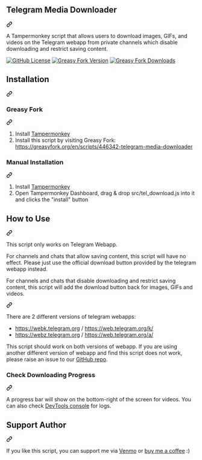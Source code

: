 <article class="markdown-body entry-content container-lg" itemprop="text"><div class="markdown-heading" dir="auto"><h1 tabindex="-1" class="heading-element" dir="auto">Telegram Media Downloader</h1><a id="user-content-telegram-media-downloader" class="anchor" aria-label="Permalink: Telegram Media Downloader" href="#telegram-media-downloader"><svg class="octicon octicon-link" viewBox="0 0 16 16" version="1.1" width="16" height="16" aria-hidden="true"><path d="m7.775 3.275 1.25-1.25a3.5 3.5 0 1 1 4.95 4.95l-2.5 2.5a3.5 3.5 0 0 1-4.95 0 .751.751 0 0 1 .018-1.042.751.751 0 0 1 1.042-.018 1.998 1.998 0 0 0 2.83 0l2.5-2.5a2.002 2.002 0 0 0-2.83-2.83l-1.25 1.25a.751.751 0 0 1-1.042-.018.751.751 0 0 1-.018-1.042Zm-4.69 9.64a1.998 1.998 0 0 0 2.83 0l1.25-1.25a.751.751 0 0 1 1.042.018.751.751 0 0 1 .018 1.042l-1.25 1.25a3.5 3.5 0 1 1-4.95-4.95l2.5-2.5a3.5 3.5 0 0 1 4.95 0 .751.751 0 0 1-.018 1.042.751.751 0 0 1-1.042.018 1.998 1.998 0 0 0-2.83 0l-2.5 2.5a1.998 1.998 0 0 0 0 2.83Z"></path></svg></a></div>
<p dir="auto">A Tampermonkey script that allows users to download images, GIFs, and videos on the Telegram webapp from private channels which disable downloading and restrict saving content.</p>
<p dir="auto"><a target="_blank" rel="noopener noreferrer nofollow" href="https://camo.githubusercontent.com/8056fcba8beddfaf7dd5b650a26f19c9138f60572450f9306b61a56c0c92ada1/68747470733a2f2f696d672e736869656c64732e696f2f6769746875622f6c6963656e73652f4e6565742d4e6573746f722f54656c656772616d2d4d656469612d446f776e6c6f61646572"><img src="https://camo.githubusercontent.com/8056fcba8beddfaf7dd5b650a26f19c9138f60572450f9306b61a56c0c92ada1/68747470733a2f2f696d672e736869656c64732e696f2f6769746875622f6c6963656e73652f4e6565742d4e6573746f722f54656c656772616d2d4d656469612d446f776e6c6f61646572" alt="GitHub License" data-canonical-src="https://img.shields.io/github/license/Neet-Nestor/Telegram-Media-Downloader" style="max-width: 100%;"></a>
<a target="_blank" rel="noopener noreferrer nofollow" href="https://camo.githubusercontent.com/06a1b3c84b437a5b803b15a040ba8e8871254f65c910623dcbe241522b4beac7/68747470733a2f2f696d672e736869656c64732e696f2f677265617379666f726b2f762f3434363334322d74656c656772616d2d6d656469612d646f776e6c6f61646572"><img src="https://camo.githubusercontent.com/06a1b3c84b437a5b803b15a040ba8e8871254f65c910623dcbe241522b4beac7/68747470733a2f2f696d672e736869656c64732e696f2f677265617379666f726b2f762f3434363334322d74656c656772616d2d6d656469612d646f776e6c6f61646572" alt="Greasy Fork Version" data-canonical-src="https://img.shields.io/greasyfork/v/446342-telegram-media-downloader" style="max-width: 100%;"></a>
<a target="_blank" rel="noopener noreferrer nofollow" href="https://camo.githubusercontent.com/b0cbb317db6f524482ef63a36429fcbccc58349305d641f16c1c19409e9d55c3/68747470733a2f2f696d672e736869656c64732e696f2f677265617379666f726b2f64742f3434363334322d74656c656772616d2d6d656469612d646f776e6c6f61646572"><img src="https://camo.githubusercontent.com/b0cbb317db6f524482ef63a36429fcbccc58349305d641f16c1c19409e9d55c3/68747470733a2f2f696d672e736869656c64732e696f2f677265617379666f726b2f64742f3434363334322d74656c656772616d2d6d656469612d646f776e6c6f61646572" alt="Greasy Fork Downloads" data-canonical-src="https://img.shields.io/greasyfork/dt/446342-telegram-media-downloader" style="max-width: 100%;"></a></p>
<div class="markdown-heading" dir="auto"><h2 tabindex="-1" class="heading-element" dir="auto">Installation</h2><a id="user-content-installation" class="anchor" aria-label="Permalink: Installation" href="#installation"><svg class="octicon octicon-link" viewBox="0 0 16 16" version="1.1" width="16" height="16" aria-hidden="true"><path d="m7.775 3.275 1.25-1.25a3.5 3.5 0 1 1 4.95 4.95l-2.5 2.5a3.5 3.5 0 0 1-4.95 0 .751.751 0 0 1 .018-1.042.751.751 0 0 1 1.042-.018 1.998 1.998 0 0 0 2.83 0l2.5-2.5a2.002 2.002 0 0 0-2.83-2.83l-1.25 1.25a.751.751 0 0 1-1.042-.018.751.751 0 0 1-.018-1.042Zm-4.69 9.64a1.998 1.998 0 0 0 2.83 0l1.25-1.25a.751.751 0 0 1 1.042.018.751.751 0 0 1 .018 1.042l-1.25 1.25a3.5 3.5 0 1 1-4.95-4.95l2.5-2.5a3.5 3.5 0 0 1 4.95 0 .751.751 0 0 1-.018 1.042.751.751 0 0 1-1.042.018 1.998 1.998 0 0 0-2.83 0l-2.5 2.5a1.998 1.998 0 0 0 0 2.83Z"></path></svg></a></div>
<div class="markdown-heading" dir="auto"><h3 tabindex="-1" class="heading-element" dir="auto">Greasy Fork</h3><a id="user-content-greasy-fork" class="anchor" aria-label="Permalink: Greasy Fork" href="#greasy-fork"><svg class="octicon octicon-link" viewBox="0 0 16 16" version="1.1" width="16" height="16" aria-hidden="true"><path d="m7.775 3.275 1.25-1.25a3.5 3.5 0 1 1 4.95 4.95l-2.5 2.5a3.5 3.5 0 0 1-4.95 0 .751.751 0 0 1 .018-1.042.751.751 0 0 1 1.042-.018 1.998 1.998 0 0 0 2.83 0l2.5-2.5a2.002 2.002 0 0 0-2.83-2.83l-1.25 1.25a.751.751 0 0 1-1.042-.018.751.751 0 0 1-.018-1.042Zm-4.69 9.64a1.998 1.998 0 0 0 2.83 0l1.25-1.25a.751.751 0 0 1 1.042.018.751.751 0 0 1 .018 1.042l-1.25 1.25a3.5 3.5 0 1 1-4.95-4.95l2.5-2.5a3.5 3.5 0 0 1 4.95 0 .751.751 0 0 1-.018 1.042.751.751 0 0 1-1.042.018 1.998 1.998 0 0 0-2.83 0l-2.5 2.5a1.998 1.998 0 0 0 0 2.83Z"></path></svg></a></div>
<ol dir="auto">
<li>Install <a href="https://www.tampermonkey.net/" rel="nofollow">Tampermonkey</a></li>
<li>Install this script by visiting Greasy Fork:
<a href="https://greasyfork.org/en/scripts/446342-telegram-media-downloader" rel="nofollow">https://greasyfork.org/en/scripts/446342-telegram-media-downloader</a></li>
</ol>
<div class="markdown-heading" dir="auto"><h3 tabindex="-1" class="heading-element" dir="auto">Manual Installation</h3><a id="user-content-manual-installation" class="anchor" aria-label="Permalink: Manual Installation" href="#manual-installation"><svg class="octicon octicon-link" viewBox="0 0 16 16" version="1.1" width="16" height="16" aria-hidden="true"><path d="m7.775 3.275 1.25-1.25a3.5 3.5 0 1 1 4.95 4.95l-2.5 2.5a3.5 3.5 0 0 1-4.95 0 .751.751 0 0 1 .018-1.042.751.751 0 0 1 1.042-.018 1.998 1.998 0 0 0 2.83 0l2.5-2.5a2.002 2.002 0 0 0-2.83-2.83l-1.25 1.25a.751.751 0 0 1-1.042-.018.751.751 0 0 1-.018-1.042Zm-4.69 9.64a1.998 1.998 0 0 0 2.83 0l1.25-1.25a.751.751 0 0 1 1.042.018.751.751 0 0 1 .018 1.042l-1.25 1.25a3.5 3.5 0 1 1-4.95-4.95l2.5-2.5a3.5 3.5 0 0 1 4.95 0 .751.751 0 0 1-.018 1.042.751.751 0 0 1-1.042.018 1.998 1.998 0 0 0-2.83 0l-2.5 2.5a1.998 1.998 0 0 0 0 2.83Z"></path></svg></a></div>
<ol dir="auto">
<li>Install <a href="https://www.tampermonkey.net/" rel="nofollow">Tampermonkey</a></li>
<li>Open Tampermonkey Dashboard, drag &amp; drop src/tel_download.js into it and clicks the "install" button</li>
</ol>
<div class="markdown-heading" dir="auto"><h2 tabindex="-1" class="heading-element" dir="auto">How to Use</h2><a id="user-content-how-to-use" class="anchor" aria-label="Permalink: How to Use" href="#how-to-use"><svg class="octicon octicon-link" viewBox="0 0 16 16" version="1.1" width="16" height="16" aria-hidden="true"><path d="m7.775 3.275 1.25-1.25a3.5 3.5 0 1 1 4.95 4.95l-2.5 2.5a3.5 3.5 0 0 1-4.95 0 .751.751 0 0 1 .018-1.042.751.751 0 0 1 1.042-.018 1.998 1.998 0 0 0 2.83 0l2.5-2.5a2.002 2.002 0 0 0-2.83-2.83l-1.25 1.25a.751.751 0 0 1-1.042-.018.751.751 0 0 1-.018-1.042Zm-4.69 9.64a1.998 1.998 0 0 0 2.83 0l1.25-1.25a.751.751 0 0 1 1.042.018.751.751 0 0 1 .018 1.042l-1.25 1.25a3.5 3.5 0 1 1-4.95-4.95l2.5-2.5a3.5 3.5 0 0 1 4.95 0 .751.751 0 0 1-.018 1.042.751.751 0 0 1-1.042.018 1.998 1.998 0 0 0-2.83 0l-2.5 2.5a1.998 1.998 0 0 0 0 2.83Z"></path></svg></a></div>
<p dir="auto">This script only works on Telegram Webapp.</p>
<p dir="auto">For channels and chats that allow saving content, this script will have no effect. Please just use the official download button provided by the telegram webapp instead.</p>
<p dir="auto">For channels and chats that disable downloading and restrict saving content, this script will add the download button back for images, GIFs and videos.</p>
<p dir="auto"><animated-image data-catalyst=""><a target="_blank" rel="noopener noreferrer nofollow" href="https://camo.githubusercontent.com/740da3f934f7325148481f22e3359cccbb1626d699db63a891d5ef1dde09f590/68747470733a2f2f6d65646961322e67697068792e636f6d2f6d656469612f76312e59326c6b505463354d4749334e6a45785932566a4e6d55325a444d305954466c4f57593459544d7a5a445a6d4e6a566c4d4445324f4451344f4759344e3245334d44466b4e535a6c634431324d563970626e526c636d35686246396e61575a7a583264705a6b6c6b4a6d4e305057632f6c714356637730704364325641337a716f452f67697068792e676966" data-target="animated-image.originalLink" hidden=""><img src="https://camo.githubusercontent.com/740da3f934f7325148481f22e3359cccbb1626d699db63a891d5ef1dde09f590/68747470733a2f2f6d65646961322e67697068792e636f6d2f6d656469612f76312e59326c6b505463354d4749334e6a45785932566a4e6d55325a444d305954466c4f57593459544d7a5a445a6d4e6a566c4d4445324f4451344f4759344e3245334d44466b4e535a6c634431324d563970626e526c636d35686246396e61575a7a583264705a6b6c6b4a6d4e305057632f6c714356637730704364325641337a716f452f67697068792e676966" alt="Image Download" data-canonical-src="https://media2.giphy.com/media/v1.Y2lkPTc5MGI3NjExY2VjNmU2ZDM0YTFlOWY4YTMzZDZmNjVlMDE2ODQ4OGY4N2E3MDFkNSZlcD12MV9pbnRlcm5hbF9naWZzX2dpZklkJmN0PWc/lqCVcw0pCd2VA3zqoE/giphy.gif" style="max-width: 100%; display: none;" data-target="animated-image.originalImage" hidden=""></a>
      <span class="AnimatedImagePlayer enabled" data-target="animated-image.player">
        <a data-target="animated-image.replacedLink" class="AnimatedImagePlayer-images" href="https://camo.githubusercontent.com/740da3f934f7325148481f22e3359cccbb1626d699db63a891d5ef1dde09f590/68747470733a2f2f6d65646961322e67697068792e636f6d2f6d656469612f76312e59326c6b505463354d4749334e6a45785932566a4e6d55325a444d305954466c4f57593459544d7a5a445a6d4e6a566c4d4445324f4451344f4759344e3245334d44466b4e535a6c634431324d563970626e526c636d35686246396e61575a7a583264705a6b6c6b4a6d4e305057632f6c714356637730704364325641337a716f452f67697068792e676966" target="_blank" hidden="">
              
<animated-image data-catalyst=""><a target="_blank" rel="noopener noreferrer nofollow" href="https://camo.githubusercontent.com/f3bd875a7afde3c43f39105cdfecd59147bdc5b2515e62aca4c1f0310e465e01/68747470733a2f2f6d65646961302e67697068792e636f6d2f6d656469612f76312e59326c6b505463354d4749334e6a45784d7a59774d7a4d335a544d7a596d49314d7a41344d324579596d59304e54466c4f5467344f5746684e6a686a4e446b3559546b7a59695a6c634431324d563970626e526c636d35686246396e61575a7a583264705a6b6c6b4a6d4e305057632f776e597a5734767770506465756f36326e512f67697068792e676966" data-target="animated-image.originalLink" hidden=""><img src="https://camo.githubusercontent.com/f3bd875a7afde3c43f39105cdfecd59147bdc5b2515e62aca4c1f0310e465e01/68747470733a2f2f6d65646961302e67697068792e636f6d2f6d656469612f76312e59326c6b505463354d4749334e6a45784d7a59774d7a4d335a544d7a596d49314d7a41344d324579596d59304e54466c4f5467344f5746684e6a686a4e446b3559546b7a59695a6c634431324d563970626e526c636d35686246396e61575a7a583264705a6b6c6b4a6d4e305057632f776e597a5734767770506465756f36326e512f67697068792e676966" alt="GIF Download" data-canonical-src="https://media0.giphy.com/media/v1.Y2lkPTc5MGI3NjExMzYwMzM3ZTMzYmI1MzA4M2EyYmY0NTFlOTg4OWFhNjhjNDk5YTkzYiZlcD12MV9pbnRlcm5hbF9naWZzX2dpZklkJmN0PWc/wnYzW4vwpPdeuo62nQ/giphy.gif" style="max-width: 100%; display: none;" data-target="animated-image.originalImage" hidden=""></a>
      <span class="AnimatedImagePlayer enabled" data-target="animated-image.player">
        <a data-target="animated-image.replacedLink" class="AnimatedImagePlayer-images" href="https://camo.githubusercontent.com/f3bd875a7afde3c43f39105cdfecd59147bdc5b2515e62aca4c1f0310e465e01/68747470733a2f2f6d65646961302e67697068792e636f6d2f6d656469612f76312e59326c6b505463354d4749334e6a45784d7a59774d7a4d335a544d7a596d49314d7a41344d324579596d59304e54466c4f5467344f5746684e6a686a4e446b3559546b7a59695a6c634431324d563970626e526c636d35686246396e61575a7a583264705a6b6c6b4a6d4e305057632f776e597a5734767770506465756f36326e512f67697068792e676966" target="_blank" hidden="">

<animated-image data-catalyst=""><a target="_blank" rel="noopener noreferrer nofollow" href="https://camo.githubusercontent.com/e079456f85034e9d809d262e9639c0511e26ebe2b87d7d52bee29cbdff154d07/68747470733a2f2f6d65646961312e67697068792e636f6d2f6d656469612f76312e59326c6b505463354d4749334e6a45784d586378596e4a7861584d7863573035595735725a32597a5a7a45306254553461544277595849314e33706d646e567a6244467264535a6c634431324d563970626e526c636d35686246396e61575a66596e6c666157516d593351395a772f45455062626c776d53707465416d774c6c732f67697068792e676966" data-target="animated-image.originalLink" hidden=""><img src="https://camo.githubusercontent.com/e079456f85034e9d809d262e9639c0511e26ebe2b87d7d52bee29cbdff154d07/68747470733a2f2f6d65646961312e67697068792e636f6d2f6d656469612f76312e59326c6b505463354d4749334e6a45784d586378596e4a7861584d7863573035595735725a32597a5a7a45306254553461544277595849314e33706d646e567a6244467264535a6c634431324d563970626e526c636d35686246396e61575a66596e6c666157516d593351395a772f45455062626c776d53707465416d774c6c732f67697068792e676966" alt="Video Download" data-canonical-src="https://media1.giphy.com/media/v1.Y2lkPTc5MGI3NjExMXcxYnJxaXMxcW05YW5rZ2YzZzE0bTU4aTBwYXI1N3pmdnVzbDFrdSZlcD12MV9pbnRlcm5hbF9naWZfYnlfaWQmY3Q9Zw/EEPbblwmSpteAmwLls/giphy.gif" style="max-width: 100%; display: none;" data-target="animated-image.originalImage" hidden=""></a>
      <span class="AnimatedImagePlayer enabled" data-target="animated-image.player">
        <a data-target="animated-image.replacedLink" class="AnimatedImagePlayer-images" href="https://camo.githubusercontent.com/e079456f85034e9d809d262e9639c0511e26ebe2b87d7d52bee29cbdff154d07/68747470733a2f2f6d65646961312e67697068792e636f6d2f6d656469612f76312e59326c6b505463354d4749334e6a45784d586378596e4a7861584d7863573035595735725a32597a5a7a45306254553461544277595849314e33706d646e567a6244467264535a6c634431324d563970626e526c636d35686246396e61575a66596e6c666157516d593351395a772f45455062626c776d53707465416d774c6c732f67697068792e676966" target="_blank" hidden="">
          
<p dir="auto">For videos, a progress bar will show on the bottom-right corder after you started downloading. For images and audios, there won't be a progress bar.</p>
<div class="markdown-heading" dir="auto"><h3 tabindex="-1" class="heading-element" dir="auto">Supported Webapp Versions</h3><a id="user-content-supported-webapp-versions" class="anchor" aria-label="Permalink: Supported Webapp Versions" href="#supported-webapp-versions"><svg class="octicon octicon-link" viewBox="0 0 16 16" version="1.1" width="16" height="16" aria-hidden="true"><path d="m7.775 3.275 1.25-1.25a3.5 3.5 0 1 1 4.95 4.95l-2.5 2.5a3.5 3.5 0 0 1-4.95 0 .751.751 0 0 1 .018-1.042.751.751 0 0 1 1.042-.018 1.998 1.998 0 0 0 2.83 0l2.5-2.5a2.002 2.002 0 0 0-2.83-2.83l-1.25 1.25a.751.751 0 0 1-1.042-.018.751.751 0 0 1-.018-1.042Zm-4.69 9.64a1.998 1.998 0 0 0 2.83 0l1.25-1.25a.751.751 0 0 1 1.042.018.751.751 0 0 1 .018 1.042l-1.25 1.25a3.5 3.5 0 1 1-4.95-4.95l2.5-2.5a3.5 3.5 0 0 1 4.95 0 .751.751 0 0 1-.018 1.042.751.751 0 0 1-1.042.018 1.998 1.998 0 0 0-2.83 0l-2.5 2.5a1.998 1.998 0 0 0 0 2.83Z"></path></svg></a></div>
<p dir="auto">There are 2 different versions of telegram webapps:</p>
<ul dir="auto">
<li><a href="https://webk.telegram.org" rel="nofollow">https://webk.telegram.org</a> / <a href="https://web.telegram.org/k/" rel="nofollow">https://web.telegram.org/k/</a></li>
<li><a href="https://webz.telegram.org" rel="nofollow">https://webz.telegram.org</a> / <a href="https://web.telegram.org/a/" rel="nofollow">https://web.telegram.org/a/</a></li>
</ul>
<p dir="auto">This script should work on both versions of webapp. If you are using another different version of webapp and find this script does not work, please raise an issue to our <a href="https://github.com/Neet-Nestor/Telegram-Media-Downloader/issues">GitHub repo</a>.</p>
<div class="markdown-heading" dir="auto"><h3 tabindex="-1" class="heading-element" dir="auto">Check Downloading Progress</h3><a id="user-content-check-downloading-progress" class="anchor" aria-label="Permalink: Check Downloading Progress" href="#check-downloading-progress"><svg class="octicon octicon-link" viewBox="0 0 16 16" version="1.1" width="16" height="16" aria-hidden="true"><path d="m7.775 3.275 1.25-1.25a3.5 3.5 0 1 1 4.95 4.95l-2.5 2.5a3.5 3.5 0 0 1-4.95 0 .751.751 0 0 1 .018-1.042.751.751 0 0 1 1.042-.018 1.998 1.998 0 0 0 2.83 0l2.5-2.5a2.002 2.002 0 0 0-2.83-2.83l-1.25 1.25a.751.751 0 0 1-1.042-.018.751.751 0 0 1-.018-1.042Zm-4.69 9.64a1.998 1.998 0 0 0 2.83 0l1.25-1.25a.751.751 0 0 1 1.042.018.751.751 0 0 1 .018 1.042l-1.25 1.25a3.5 3.5 0 1 1-4.95-4.95l2.5-2.5a3.5 3.5 0 0 1 4.95 0 .751.751 0 0 1-.018 1.042.751.751 0 0 1-1.042.018 1.998 1.998 0 0 0-2.83 0l-2.5 2.5a1.998 1.998 0 0 0 0 2.83Z"></path></svg></a></div>
<p dir="auto">A progress bar will show on the bottom-right of the screen for videos. You can also check <a href="https://developer.chrome.com/docs/devtools/open/" rel="nofollow">DevTools console</a> for logs.</p>
<div class="markdown-heading" dir="auto"><h2 tabindex="-1" class="heading-element" dir="auto">Support Author</h2><a id="user-content-support-author" class="anchor" aria-label="Permalink: Support Author" href="#support-author"><svg class="octicon octicon-link" viewBox="0 0 16 16" version="1.1" width="16" height="16" aria-hidden="true"><path d="m7.775 3.275 1.25-1.25a3.5 3.5 0 1 1 4.95 4.95l-2.5 2.5a3.5 3.5 0 0 1-4.95 0 .751.751 0 0 1 .018-1.042.751.751 0 0 1 1.042-.018 1.998 1.998 0 0 0 2.83 0l2.5-2.5a2.002 2.002 0 0 0-2.83-2.83l-1.25 1.25a.751.751 0 0 1-1.042-.018.751.751 0 0 1-.018-1.042Zm-4.69 9.64a1.998 1.998 0 0 0 2.83 0l1.25-1.25a.751.751 0 0 1 1.042.018.751.751 0 0 1 .018 1.042l-1.25 1.25a3.5 3.5 0 1 1-4.95-4.95l2.5-2.5a3.5 3.5 0 0 1 4.95 0 .751.751 0 0 1-.018 1.042.751.751 0 0 1-1.042.018 1.998 1.998 0 0 0-2.83 0l-2.5 2.5a1.998 1.998 0 0 0 0 2.83Z"></path></svg></a></div>
<p dir="auto">If you like this script, you can support me via <a href="https://venmo.com/u/NeetNestor" rel="nofollow">Venmo</a> or <a href="https://ko-fi.com/neetnestor" rel="nofollow">buy me a coffee</a> :)</p>
</article>
